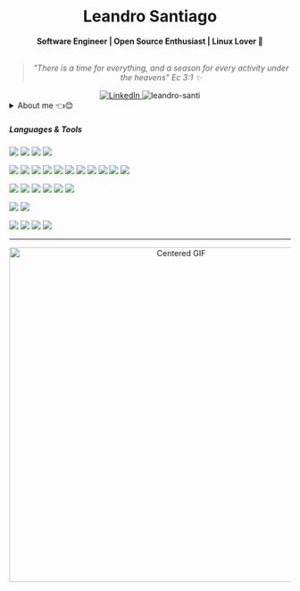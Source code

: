 <h1 align="center"> Leandro Santiago </h1>
    
<div align="center">
<b>Software Engineer | Open Source Enthusiast | Linux Lover 🐧</b>
<br>
<br>

<blockquote>
    <p><i>
        "There is a time for everything, and a season for every activity under the heavens" Ec 3:1 ✨
    </i></p>
</blockquote>
</div>

<div align="center">
    <a href="https://www.linkedin.com/in/leandro-santi/">
        <img src="https://img.shields.io/badge/LinkedIn-leandro--santi-blue"
            alt="LinkedIn">
    </a>
    <a align="left"> <img src="https://komarev.com/ghpvc/?username=leandro-santi&label=Profile%20views&color=0e75b6&style=flat" alt="leandro-santi" /> </a>
</div>

<details closed>
  
<summary>About me 👈😊</summary>

---
  
<div align="right" style="margin:auto">
     <a href="https://github.com/leandr-santi">
        <img height="170em"
             src="https://github-readme-stats.vercel.app/api/top-langs/?username=leandro-santi&hide=html,jupyter%20notebook&langs_count=6&hide_border=true&layout=compact&show_icons=true&line_height=24&theme=transparent&title_color=4a86d1&custom_title=My%20favorite%20languages"
             alt="Most used languages"
             align="right">
    </a>
</div>

Hello there!! I am Leandro :wave:😊

I am pretty much a lifelong learner. I enjoy the idea of sharing my thoughts and knowledge with other people through social media, git repositories, and open-source contributions.

I have experience with Game Development, Android Development and Back-end web programming. My main knowledge in technologies includes **Kotlin**, **Java**, **C/C++**, **Spring**, **Android**, **Linux**. I am also comfortable using **C#**, **Rust**, **Elixir**, **Erlang**, and **Nim**.

My main abilities include designing pretty library APIs, API modeling following software design principles, developing robust microservices, crafting intuitive and user-friendly mobile applications and refactoring code with technical debt into nice abstractions.

I am currently working as a _Java Developer_ on R&D projects with a focus on banking, financial, and industrial solutions.

---

</div>
</details>

<h5>Languages & Tools</h5>

<p align='left'>
    
  <img src="https://img.shields.io/badge/C-00599C?style=for-the-badge&logo=c&logoColor=white">
  <img src="https://img.shields.io/badge/C%2B%2B-00599C?style=for-the-badge&logo=c%2B%2B&logoColor=white">
  <img src="https://img.shields.io/badge/Java-ED8B00?style=for-the-badge&logo=openjdk&logoColor=white">
  <img src="https://img.shields.io/badge/Kotlin-%237F52FF?&style=for-the-badge&logo=kotlin&logoColor=white">
  
</p>

<p align='left'>

  <img src="https://img.shields.io/badge/Android-3DDC84?style=for-the-badge&logo=android&logoColor=white">
  <img src="https://img.shields.io/badge/Spring-6DB33F?style=for-the-badge&logo=spring&logoColor=white">
  <img src="https://img.shields.io/badge/Gradle-02303A.svg?style=for-the-badge&logo=Gradle&logoColor=white">
  <img src="https://img.shields.io/badge/Maven-C71A36?style=for-the-badge&logo=apache-maven&logoColor=white">
  <img src="https://img.shields.io/badge/rabbitmq-%23FF6600.svg?&style=for-the-badge&logo=rabbitmq&logoColor=white">
  <img src="https://img.shields.io/badge/Apache_Kafka-231F20?style=for-the-badge&logo=apache-kafka&logoColor=white">
  <img src="https://img.shields.io/badge/Amazon_AWS-232F3E?style=for-the-badge&logo=amazon-aws&logoColor=white">
  <img src="https://img.shields.io/badge/Hibernate-59666C?style=for-the-badge&logo=Hibernate&logoColor=white">
  <img src="https://img.shields.io/badge/PostgreSQL-316192?style=for-the-badge&logo=postgresql&logoColor=white">
  <img src="https://img.shields.io/badge/MongoDB-4EA94B?style=for-the-badge&logo=mongodb&logoColor=white">
  <img src="https://img.shields.io/badge/Postman-FF6C37?style=for-the-badge&logo=postman&logoColor=white">
  
</p>

<p align='left'>
  
  <img src="https://img.shields.io/badge/Android_Studio-3DDC84?style=for-the-badge&logo=android-studio&logoColor=white">
  <img src="https://img.shields.io/badge/IntelliJ_IDEA-000000.svg?style=for-the-badge&logo=intellij-idea&logoColor=white">
  <img src="https://img.shields.io/badge/Eclipse-2C2255?style=for-the-badge&logo=eclipse&logoColor=white">
  <img src="https://img.shields.io/badge/Visual_Studio_Code-0078D4?style=for-the-badge&logo=visual%20studio%20code&logoColor=white">
  <img src="https://img.shields.io/badge/VIM-%2311AB00.svg?&style=for-the-badge&logo=vim&logoColor=white">
  <img src="https://img.shields.io/badge/NeoVim-%2357A143.svg?&style=for-the-badge&logo=neovim&logoColor=white">
  
</p>

<p align='left'>
  
  <img src="https://img.shields.io/badge/GIT-E44C30?style=for-the-badge&logo=git&logoColor=white">
  <img src="https://img.shields.io/badge/GitHub-100000?style=for-the-badge&logo=github&logoColor=white">
  
</p>

<p align='left'>
  
  <img src="https://img.shields.io/badge/Linux-FCC624?style=for-the-badge&logo=linux&logoColor=black">
  <img src="https://img.shields.io/badge/Pop!_OS-48B9C7?style=for-the-badge&logo=Pop!_OS&logoColor=white">
  <img src="https://img.shields.io/badge/Shell_Script-121011?style=for-the-badge&logo=gnu-bash&logoColor=white">
  <img src="https://img.shields.io/badge/alacritty-F46D01?style=for-the-badge&logo=alacritty&logoColor=white">
  
</p>

---

<div align="center">
  <img src="https://steamuserimages-a.akamaihd.net/ugc/927063683523401396/DFD3623BB7946F0315ADC8321E54EFF4014047AC/?imw=5000&imh=5000&ima=fit&impolicy=Letterbox&imcolor=%23000000&letterbox=false" alt="Centered GIF" width="600">
</div>
